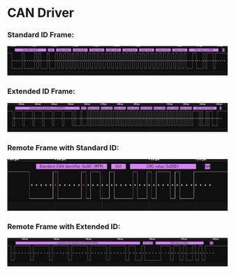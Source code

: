 # CAN Driver

### Standard ID Frame:

<img src = "Docs/Standard ID Frame.png">

### Extended ID Frame:

<img src = "Docs/Extended_ID_Frame.png">

### Remote Frame with Standard ID:

<img src = "Docs/Remote_Frame.png">

### Remote Frame with Extended ID:

<img src = "Docs/Remote_Frame_Extended_ID.png">

